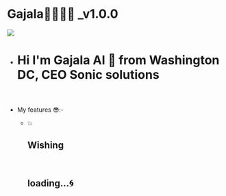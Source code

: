 <h1><b>Gajala🤖🔥💥💋</b> _v1.0.0</h1>
<img src="https://res.cloudinary.com/xd666/image/upload/v1706615688/gajala-img_lbstgb.png">
<ul>
  <li><h1>Hi I'm <b>Gajala AI 🤖</b> from Washington DC, CEO Sonic solutions<h1></li>
  <br>
  <li>My features 😎:-</li>
  <ul>
    <li>
      💥 <h2>Wishing</h2>
      <br>
      <h2>loading...🌀</h2>
    </li>
  </ul>
</ul>
